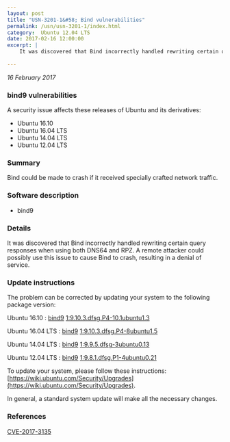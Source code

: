 ```yaml
---
layout: post
title: "USN-3201-1&#58; Bind vulnerabilities"
permalink: /usn/usn-3201-1/index.html
category:  Ubuntu 12.04 LTS
date: 2017-02-16 12:00:00
excerpt: |
    It was discovered that Bind incorrectly handled rewriting certain query responses when using both DNS64 and RPZ. A remote attacker could possibly use this issue to cause Bind to crash, resulting in a denial of service. 
    
--- 
```

 
 

*16 February 2017*

### bind9 vulnerabilities

A security issue affects these releases of Ubuntu and its derivatives:

* Ubuntu 16.10
* Ubuntu 16.04 LTS
* Ubuntu 14.04 LTS
* Ubuntu 12.04 LTS

### Summary

Bind could be made to crash if it received specially crafted network traffic.

### Software description

* bind9 

### Details

It was discovered that Bind incorrectly handled rewriting certain query responses when using both DNS64 and RPZ. A remote attacker could possibly use this issue to cause Bind to crash, resulting in a denial of service. 

### Update instructions

The problem can be corrected by updating your system to the following package version:

Ubuntu 16.10
 : [bind9](https://launchpad.net/ubuntu/+source/bind9) <span> [1:9.10.3.dfsg.P4-10.1ubuntu1.3](https://launchpad.net/ubuntu/+source/bind9/1:9.10.3.dfsg.P4-10.1ubuntu1.3) </span> 

Ubuntu 16.04 LTS
 : [bind9](https://launchpad.net/ubuntu/+source/bind9) <span> [1:9.10.3.dfsg.P4-8ubuntu1.5](https://launchpad.net/ubuntu/+source/bind9/1:9.10.3.dfsg.P4-8ubuntu1.5) </span> 

Ubuntu 14.04 LTS
 : [bind9](https://launchpad.net/ubuntu/+source/bind9) <span> [1:9.9.5.dfsg-3ubuntu0.13](https://launchpad.net/ubuntu/+source/bind9/1:9.9.5.dfsg-3ubuntu0.13) </span> 

Ubuntu 12.04 LTS
 : [bind9](https://launchpad.net/ubuntu/+source/bind9) <span> [1:9.8.1.dfsg.P1-4ubuntu0.21](https://launchpad.net/ubuntu/+source/bind9/1:9.8.1.dfsg.P1-4ubuntu0.21) </span> 

To update your system, please follow these instructions: [https://wiki.ubuntu.com/Security/Upgrades](https://wiki.ubuntu.com/Security/Upgrades).

In general, a standard system update will make all the necessary changes. 

### References

 
 [CVE-2017-3135](http://people.ubuntu.com/~ubuntu-security/cve/CVE-2017-3135)
 

